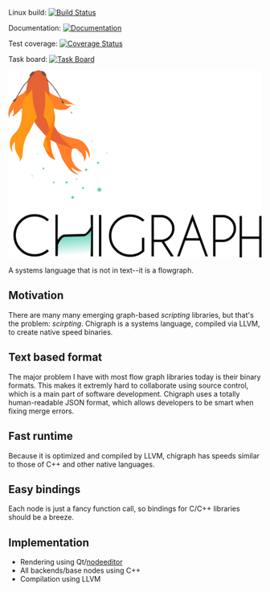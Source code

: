 Linux build: [![Build Status](https://travis-ci.org/russelltg/chigraph.svg?branch=master)](https://travis-ci.org/russelltg/chigraph) 

Documentation: [![Documentation](https://img.shields.io/badge/documentation-online-brightgreen.svg?style=flat)](https://russelltg.github.io/chigraph/)

Test coverage: [![Coverage Status](https://coveralls.io/repos/github/russelltg/chigraph/badge.svg?branch=master)](https://coveralls.io/github/russelltg/chigraph?branch=master)

Task board: [![Task Board](https://img.shields.io/badge/task%20board-online-brightgreen.svg?style=flat)](https://huboard.com/russelltg/chigraph) 

![Chigraph Logo](doc/images/chigraph.png)

A systems language that is not in text--it is a flowgraph.

## Motivation
There are many many emerging graph-based *scripting* libraries, but that's the problem: *scirpting*. Chigraph is a systems language, compiled via LLVM, to create native speed binaries.

## Text based format
The major problem I have with most flow graph libraries today is their binary formats. This makes it extremly hard to collaborate using source control, which is a main part of software development. Chigraph uses a totally human-readable JSON format, which allows developers to be smart when fixing merge errors.

## Fast runtime
Because it is optimized and compiled by LLVM, chigraph has speeds similar to those of C++ and other native languages.

## Easy bindings
Each node is just a fancy function call, so bindings for C/C++ libraries should be a breeze.

## Implementation
* Rendering using Qt/[nodeeditor](https://github.com/paceholder/nodeeditor)
* All backends/base nodes using C++
* Compilation using LLVM
